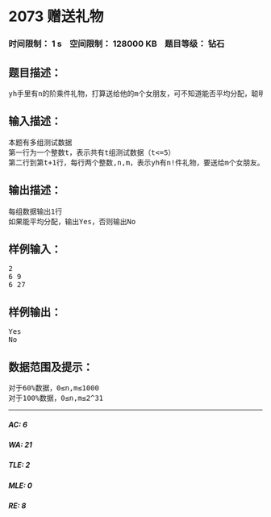 # 2073 赠送礼物   
### 时间限制： 1 s&nbsp;&nbsp;&nbsp;&nbsp;空间限制： 128000 KB&nbsp;&nbsp;&nbsp;&nbsp;题目等级： 钻石  
## 题目描述：  

<pre>
yh手里有n的阶乘件礼物，打算送给他的m个女朋友，可不知道能否平均分配，聪明的你能告诉他吗？
</pre>
  
  
## 输入描述：  

<pre>
本题有多组测试数据
第一行为一个整数t，表示共有t组测试数据（t<=5）
第二行到第t+1行，每行两个整数,n,m，表示yh有n!件礼物，要送给m个女朋友。
</pre>
  
  
## 输出描述：  

<pre>
每组数据输出1行
如果能平均分配，输出Yes，否则输出No
</pre>
  
  
## 样例输入：  

<pre>
2
6 9
6 27
</pre>
  
  
## 样例输出：  

<pre>
Yes
No
</pre>
  
  
## 数据范围及提示：  

<pre>
对于60%数据，0≤n,m≤1000
对于100%数据，0≤n,m≤2^31
</pre>
  
  
***  

##### AC: 6  
##### WA: 21  
##### TLE: 2  
##### MLE: 0  
##### RE: 8  
